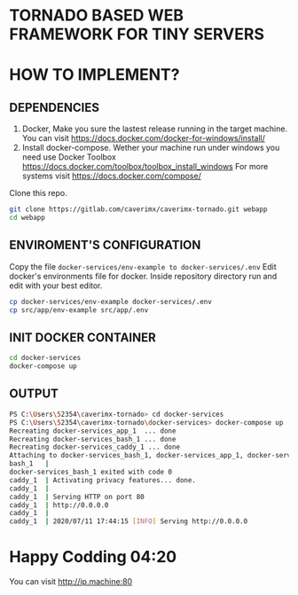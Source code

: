 # TORNADO BASED WEB FRAMEWORK FOR TINY SERVERS

# HOW TO IMPLEMENT?


## DEPENDENCIES
1. Docker, Make you sure the lastest release running in the target machine. You can visit https://docs.docker.com/docker-for-windows/install/
2. Install docker-compose. Wether your machine run under windows you need use Docker Toolbox https://docs.docker.com/toolbox/toolbox_install_windows  For more systems visit https://docs.docker.com/compose/

Clone this repo.
```bash
git clone https://gitlab.com/caverimx/caverimx-tornado.git webapp
cd webapp
```


## ENVIROMENT'S CONFIGURATION
Copy the file 
`
docker-services/env-example to docker-services/.env
`
Edit docker's environments file for docker. Inside repository directory run and edit with your best editor.

```bash
cp docker-services/env-example docker-services/.env
cp src/app/env-example src/app/.env
```
## INIT DOCKER CONTAINER
```bash
cd docker-services
docker-compose up
```
## OUTPUT
```bash
PS C:\Users\52354\caverimx-tornado> cd docker-services
PS C:\Users\52354\caverimx-tornado\docker-services> docker-compose up
Recreating docker-services_app_1  ... done
Recreating docker-services_bash_1 ... done
Recreating docker-services_caddy_1 ... done
Attaching to docker-services_bash_1, docker-services_app_1, docker-services_caddy_1
bash_1   | 
docker-services_bash_1 exited with code 0
caddy_1  | Activating privacy features... done.
caddy_1  |
caddy_1  | Serving HTTP on port 80
caddy_1  | http://0.0.0.0
caddy_1  |
caddy_1  | 2020/07/11 17:44:15 [INFO] Serving http://0.0.0.0 
```

# Happy Codding 04:20
You can visit http://ip.machine:80